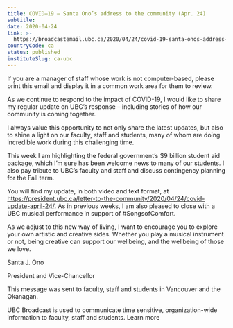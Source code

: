 ```yaml
---
title: COVID–19 — Santa Ono’s address to the community (Apr. 24)
subtitle: 
date: 2020-04-24
link: >-
  https://broadcastemail.ubc.ca/2020/04/24/covid-19-santa-onos-address-to-the-community-apr-24/
countryCode: ca
status: published
instituteSlug: ca-ubc
---
```

If you are a manager of staff whose work is not computer-based, please print this email and display it in a common work area for them to review.

As we continue to respond to the impact of COVID-19, I would like to share my regular update on UBC’s response – including stories of how our community is coming together.

I always value this opportunity to not only share the latest updates, but also to shine a light on our faculty, staff and students, many of whom are doing incredible work during this challenging time.

This week I am highlighting the federal government’s $9 billion student aid package, which I’m sure has been welcome news to many of our students. I also pay tribute to UBC’s faculty and staff and discuss contingency planning for the Fall term.

You will find my update, in both video and text format, at https://president.ubc.ca/letter-to-the-community/2020/04/24/covid-update-april-24/. As in previous weeks, I am also pleased to close with a UBC musical performance in support of #SongsofComfort.

As we adjust to this new way of living, I want to encourage you to explore your own artistic and creative sides. Whether you play a musical instrument or not, being creative can support our wellbeing, and the wellbeing of those we love.

Santa J. Ono

President and Vice-Chancellor

This message was sent to faculty, staff and students in Vancouver and the Okanagan.

UBC Broadcast is used to communicate time sensitive, organization-wide information to faculty, staff and students. Learn more